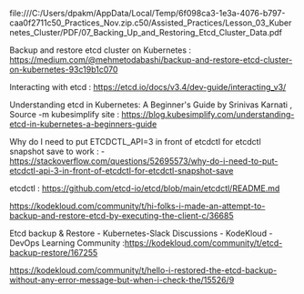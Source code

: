 file:///C:/Users/dpakm/AppData/Local/Temp/6f098ca3-1e3a-4076-b797-caa0f2711c50_Practices_Nov.zip.c50/Assisted_Practices/Lesson_03_Kubernetes_Cluster/PDF/07_Backing_Up_and_Restoring_Etcd_Cluster_Data.pdf

Backup and restore etcd cluster on Kubernetes : https://medium.com/@mehmetodabashi/backup-and-restore-etcd-cluster-on-kubernetes-93c19b1c070


Interacting with etcd : https://etcd.io/docs/v3.4/dev-guide/interacting_v3/

Understanding etcd in Kubernetes: A Beginner's Guide by Srinivas Karnati , Source -m kubesimplify site
 : https://blog.kubesimplify.com/understanding-etcd-in-kubernetes-a-beginners-guide

 Why do I need to put ETCDCTL_API=3 in front of etcdctl for etcdctl snapshot save to work  : - https://stackoverflow.com/questions/52695573/why-do-i-need-to-put-etcdctl-api-3-in-front-of-etcdctl-for-etcdctl-snapshot-save


etcdctl : https://github.com/etcd-io/etcd/blob/main/etcdctl/README.md

https://kodekloud.com/community/t/hi-folks-i-made-an-attempt-to-backup-and-restore-etcd-by-executing-the-client-c/36685

Etcd backup & Restore - Kubernetes-Slack Discussions - KodeKloud - DevOps Learning Community
 :https://kodekloud.com/community/t/etcd-backup-restore/167255

 https://kodekloud.com/community/t/hello-i-restored-the-etcd-backup-without-any-error-message-but-when-i-check-the/15526/9





